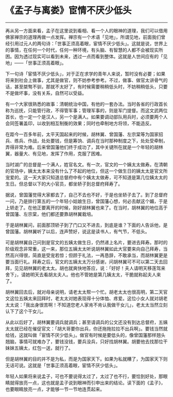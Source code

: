 # 《孟子与离娄》宦情不厌少低头

------

再从另一方面来看，孟子在这里说到看相、看一个人的眼神的道理，我们可以借用佛家禅宗的道理再做一点发挥。禅宗有一个术语「见地」，所谓见地，前面我们曾经引用过元人的两句诗：「世事正须高着眼，宦情不厌少低头」。这就是说，世界上的事情，在任何一个时代，任何一种环境，有头脑、有智慧的人都不会被现实所困。因为透过现实可以看到未来，透过一点而看到整体。这就是人世间应有的「见地」——「世事正须高着眼」。

下一句诗「宦情不厌少低头」，对于正在求学的青年人来说，暂时没有必要；如果将来到社会上做事，尤其是做官，则不妨参考参考。不过，做事、做官太讲骨气的话，甚至桀骜不驯，那就不太好了，有时候需要稍稍低头时，不妨稍稍低头，只要不是做坏事，没有关系，自然可以受益。

有一个大家很熟悉的故事：清朝统治中国，有他的一套办法。当时各省的行政首长称为巡抚，只能管行政，不得管军事；管理军事的，则是军门提督。而这文武两位首长，也一定一个是汉人，另一个是满人。如果要调动部队用兵时，必须要两个人会同签署盖印，以收到相互制衡的效果；同时也牵制地方将领，不能造反。

在距今一百多年前，太平天国起来的时候，胡林翼、曾国藩、左宗棠等为国家招兵、练兵、作战，处处要钱，但是筹饷、调兵在当时那种制度之下，处处受牵制，弄得非常为难。后来曾国藩他们终于成功了，其中关键所在就是一个年轻的胡林翼，器量大、有见地，发挥了作用，克服了困难。

当时湖广的总督是一个满人，姓官名文。有一次，官文的一个姨太太做寿。在清朝的官场中，姨太太本来没有什么了不起的地位，但这一个做生日的姨太太是官文所宠爱的。这一天大家只知道总督府中有个姨太太做寿，可不知道是第几位姨太太的生日。但总督以下的大小官员，都坐轿子到总督府拜寿了。

据说，曾国藩觉得大家都去了，自己不去也不好，于是也坐轿子去了。到了总督府一问，乃是排行第五的一个年轻小姑娘生日，曾国藩心想，何必去献这个媚，于是上轿走了。在他正要离开的时候，刚好胡林翼也来了。在当时，胡林翼的地位高于曾国藩、左宗棠，他们都还要靠胡林翼栽培。

于是胡林翼问，前面那顶轿子到了门口又不进去，到底是谁？下面的人告诉他，是曾国藩。胡林翼听了以后，连声赞好，说这是读书人，有气节，不低头。

可是胡林翼自己问到是官文的五姨太做生日，仍然递上名片，要进去拜寿。那时的阶级观念非常重，这一来，那位五姨太太听说胡林翼如此大官要来向自己拜寿，当然高兴得很，简直是受宠若惊；但顾于礼法，一再恳辞，不敢承当，而胡林翼更是要当面行礼。拜寿之后，官文的五姨太太万分感谢，问胡林翼可不可以第二天去回拜，见见胡林翼的老太太。胡也就爽快地答应，说：「好好！夫人请明天移莲驾来舍下」，请她明天去看胡太夫人。他也不管她是第几姨太太，干脆就称起夫人来了。

胡林翼回去后，就对母亲说明，请老太太帮一个忙。胡老太太也很高明，第二天官文这位五姨太来回拜时，老太太对她表现得十分体恤、疼爱。这位小女人就对胡老太太说：「我出身很苦啊！不知道您老人家肯不肯认我做干女儿」，老太太当然立刻认下了这个干女儿。

从此以后好了，胡林翼要调兵就调兵；甚至请调兵的公文还没有到达总督府，五姨太太就已经在催促官文：「胡大哥要你出兵，你还拖拖拉拉不出兵啊」。要钱当然就给钱，这就叫做「宦情不厌少低头」。做官有时候是要低头的，像曾国藩那样翘头翘脑，事情可就难办了，要钱没钱，要兵没兵，只好找胡林翼。胡要他去找那位干妹妹五姨太，红包一送，就行了。

但是胡林翼的目的并不是为私，而是为国家天下。如果为私就糟了，为国家天下则无话可说。这就是「世事正须高着眼，宦情不厌少低头」。

年轻人如果将来说孟子，可也不要说得太过了，太过了也不行，要恰到好处，那眼睛就得放亮一点，这也就是孟子说到眼神而引申出来的结论。读下面的《孟子》，也要眼睛放亮一点，才能够一节一节地连贯起来。

